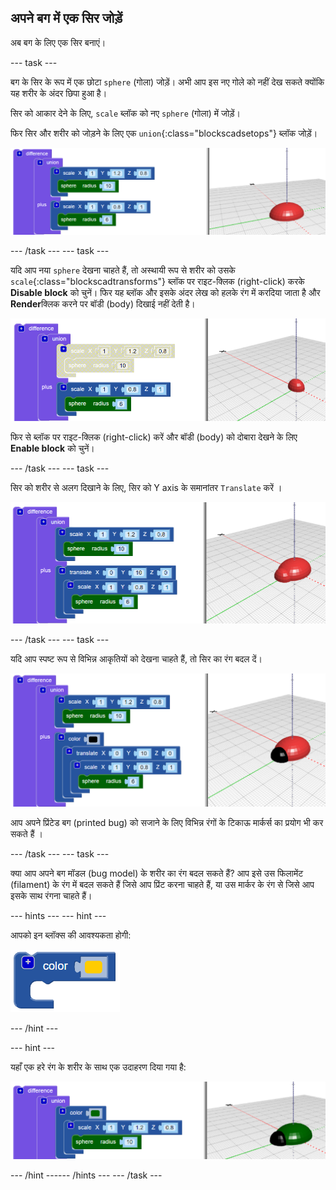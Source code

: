 ## अपने बग में एक सिर जोड़ें

अब बग के लिए एक सिर बनाएं।

--- task ---

बग के सिर के रूप में एक छोटा `sphere` (गोला) जोड़ें। अभी आप इस नए गोले को नहीं देख सकते क्योंकि यह शरीर के अंदर छिपा हुआ है।

सिर को आकार देने के लिए, `scale` ब्लॉक को नए `sphere` (गोला) में जोड़ें।

फिर सिर और शरीर को जोड़ने के लिए एक `union`{:class="blockscadsetops"} ब्लॉक जोड़ें।

![screenshot](images/bug-head-hidden.png)

--- /task --- --- task ---

यदि आप नया `sphere` देखना चाहते हैं, तो अस्थायी रूप से शरीर को उसके `scale`{:class="blockscadtransforms"} ब्लॉक पर राइट-क्लिक (right-click) करके **Disable block** को चुनें। फिर यह ब्लॉक और इसके अंदर लेख को हलके रंग में करदिया जाता है और **Render**क्लिक करने पर बॉडी (body) दिखाई नहीं देती है।

![screenshot](images/bug-disable.png)

फिर से ब्लॉक पर राइट-क्लिक (right-click) करें और बॉडी (body) को दोबारा देखने के लिए **Enable block** को चुनें।

--- /task --- --- task ---

सिर को शरीर से अलग दिखाने के लिए, सिर को Y axis के समानांतर `Translate` करें ।

  ![screenshot](images/bug-head.png)

--- /task --- --- task ---

यदि आप स्पष्ट रूप से विभिन्न आकृतियों को देखना चाहते हैं, तो सिर का रंग बदल दें।

![screenshot](images/bug-head-black.png)

आप अपने प्रिंटेड बग (printed bug) को सजाने के लिए विभिन्न रंगों के टिकाऊ मार्कर्स का प्रयोग भी कर सकते हैं ।

--- /task --- --- task ---

क्या आप अपने बग मॉडल (bug model) के शरीर का रंग बदल सकते हैं? आप इसे उस फिलामेंट (filament) के रंग में बदल सकते हैं जिसे आप प्रिंट करना चाहते हैं, या उस मार्कर के रंग से जिसे आप इसके साथ रंगना चाहते हैं।

--- hints ---
 --- hint ---

आपको इन ब्लॉक्स की आवश्यकता होगी:

![screenshot](images/bug-colour-block.png)

--- /hint ---

--- hint ---

यहाँ एक हरे रंग के शरीर के साथ एक उदाहरण दिया गया है:

![screenshot](images/bug-body-colour.png)

--- /hint ------ /hints --- --- /task ---




  
